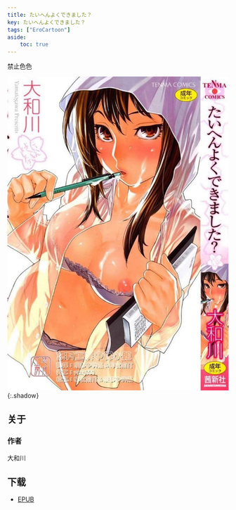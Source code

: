 ```yaml
---
title: たいへんよくできました？
key: たいへんよくできました？
tags: ["EroCartoon"]
aside:
    toc: true
---
```


禁止色色 <!--more-->

![Image](../../assets/images/EroCartoon/たいへんよくできました？.jpeg){:.shadow}

## 关于

### 作者

大和川

## 下载

- [EPUB](https://zuckertech-my.sharepoint.com/:u:/g/personal/jex_zuckertech_onmicrosoft_com/EaZqvx3ytC1Mlbe9Pi_prcwBHdoE_GWyoDBj1DAFmKGD7w?e=F8Vuhp)
